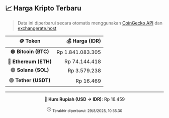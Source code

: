 

<!-- HARGA_KRIPTO -->
## 📈 Harga Kripto Terbaru

> Data ini diperbarui secara otomatis menggunakan [CoinGecko API](https://www.coingecko.com/) dan [exchangerate.host](https://exchangerate.host/)

<div align="center">

| 🪙 Token | 💰 Harga (IDR) |
|:------:|---------------:|
| 🟠 **Bitcoin (BTC)**   | Rp 1.841.083.305 |
| 🔵 **Ethereum (ETH)**  | Rp 74.144.418 |
| 🟣 **Solana (SOL)**    | Rp 3.579.238 |
| 🟢 **Tether (USDT)**   | Rp 16.469 |

---

💱 **Kurs Rupiah (USD → IDR)**: Rp 16.459

🕒 <sub>Terakhir diperbarui: 29/8/2025, 10.55.30</sub>

</div>
<!-- /HARGA_KRIPTO -->